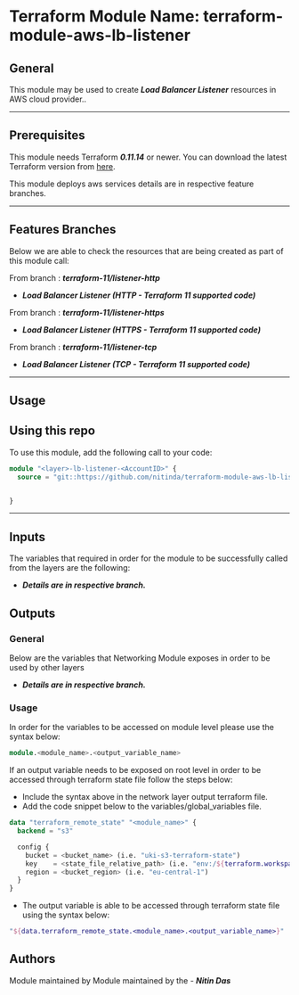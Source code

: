 # Terraform Module Name: terraform-module-aws-lb-listener


## General

This module may be used to create **_Load Balancer Listener_** resources in AWS cloud provider..

---

## Prerequisites

This module needs Terraform **_0.11.14_** or newer.
You can download the latest Terraform version from [here](https://www.terraform.io/downloads.html).

This module deploys aws services details are in respective feature branches.


---


## Features Branches

Below we are able to check the resources that are being created as part of this module call:

From branch : **_terraform-11/listener-http_**

- **_Load Balancer Listener (HTTP - Terraform 11 supported code)_**


From branch : **_terraform-11/listener-https_**

- **_Load Balancer Listener (HTTPS - Terraform 11 supported code)_**


From branch : **_terraform-11/listener-tcp_**

- **_Load Balancer Listener (TCP - Terraform 11 supported code)_**



---



## Usage

## Using this repo

To use this module, add the following call to your code:

```tf
module "<layer>-lb-listener-<AccountID>" {
  source = "git::https://github.com/nitinda/terraform-module-aws-lb-listener.git?ref=master"


}
```


---



## Inputs


The variables that required in order for the module to be successfully called from the layers are the following:


* **_Details are in respective branch._**


## Outputs

### General
Below are the variables that Networking Module exposes in order to be used by other layers


* **_Details are in respective branch._**


### Usage
In order for the variables to be accessed on module level please use the syntax below:

```tf
module.<module_name>.<output_variable_name>
```

If an output variable needs to be exposed on root level in order to be accessed through terraform state file follow the steps below:

- Include the syntax above in the network layer output terraform file.
- Add the code snippet below to the variables/global_variables file.

```tf
data "terraform_remote_state" "<module_name>" {
  backend = "s3"

  config {
    bucket = <bucket_name> (i.e. "uki-s3-terraform-state")
    key    = <state_file_relative_path> (i.e. "env:/${terraform.workspace}/4_Networking/terraform.tfstate")
    region = <bucket_region> (i.e. "eu-central-1")
  }
}
```


- The output variable is able to be accessed through terraform state file using the syntax below:

```tf
"${data.terraform_remote_state.<module_name>.<output_variable_name>}"
```


## Authors
Module maintained by Module maintained by the - **_Nitin Das_**